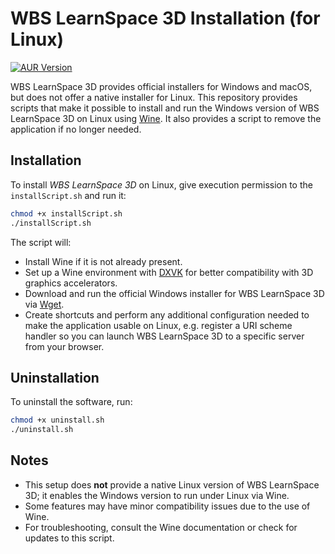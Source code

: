# WBS LearnSpace 3D Installation (for Linux)
[![AUR Version](https://img.shields.io/aur/version/ls3d-installer-git?label=AUR)](https://aur.archlinux.org/packages/ls3d-installer-git)

WBS LearnSpace 3D provides official installers for Windows and macOS, but does not offer a native installer for Linux. This repository provides scripts that make it possible to install and run the Windows version of WBS LearnSpace 3D on Linux using [Wine](https://www.winehq.org/). It also provides a script to remove the application if no longer needed.

## Installation

To install _WBS LearnSpace 3D_ on Linux, give execution permission to the `installScript.sh` and run it:

```bash
chmod +x installScript.sh
./installScript.sh
```

The script will:
- Install Wine if it is not already present.
- Set up a Wine environment with [DXVK](https://github.com/doitsujin/dxvk) for better compatibility with 3D graphics accelerators.
- Download and run the official Windows installer for WBS LearnSpace 3D via [Wget](https://de.wikipedia.org/wiki/Wget).
- Create shortcuts and perform any additional configuration needed to make the application usable on Linux, e.g. register a URI scheme handler so you can launch WBS LearnSpace 3D to a specific server from your browser.

## Uninstallation

To uninstall the software, run:

```bash
chmod +x uninstall.sh
./uninstall.sh
```

## Notes

- This setup does **not** provide a native Linux version of WBS LearnSpace 3D; it enables the Windows version to run under Linux via Wine.
- Some features may have minor compatibility issues due to the use of Wine.
- For troubleshooting, consult the Wine documentation or check for updates to this script.
